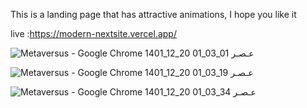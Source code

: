 This is a landing page that has attractive animations, I hope you like it

live :https://modern-nextsite.vercel.app/

![Metaversus - Google Chrome 1401_12_20 01_03_01 عـصـر](https://user-images.githubusercontent.com/108722492/224483523-d9b0113e-d7ec-4ec5-98be-70020f8024f6.png)

![Metaversus - Google Chrome 1401_12_20 01_03_19 عـصـر](https://user-images.githubusercontent.com/108722492/224483537-f93444c9-ecf2-4849-aa1b-bb30fba4090f.png)

![Metaversus - Google Chrome 1401_12_20 01_03_34 عـصـر](https://user-images.githubusercontent.com/108722492/224483541-d2dc030c-a58c-4f54-a4a4-5ad914c542b8.png)
